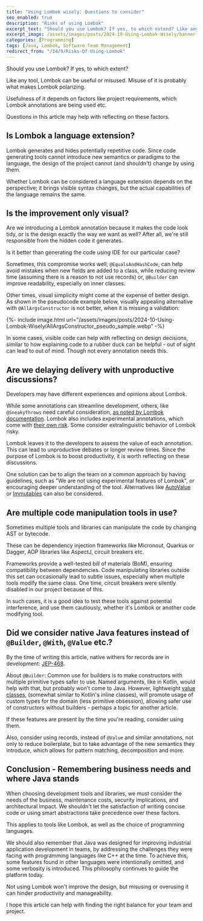 ```yaml
---
title: "Using Lombok wisely: Questions to consider"
seo_enabled: true
description: "Risks of using Lombok"
excerpt_text: "Should you use Lombok? If yes, to which extend? Like any tool, Lombok can be useful or misused. Misuse of it is probably what makes Lombok polarizing..."
excerpt_image: /assets/images/posts/2024-10-Using-Lombok-Wisely/banner-lombok.webp
categories: [Programming]
tags: [Java, Lombok, Software Team Management]
redirect_from: "/24/9/Risks-Of-Using-Lombok"
---
```


Should you use Lombok? If yes, to which extent?

Like any tool, Lombok can be useful or misused. Misuse of it is probably what makes Lombok polarizing.

Usefulness of it depends on factors like project requirements, which Lombok annotations are being used etc.

Questions in this article may help with reflecting on these factors.


## Is Lombok a language extension?

Lombok generates and hides potentially repetitive code. Since code generating tools cannot introduce new semantics or paradigms to the language, the design of the project cannot (and shouldn't) change by using them.

Whether Lombok can be considered a language extension depends on the perspective; it brings visible syntax changes, but the actual capabilities of the language remains the same.


## Is the improvement only visual?
 
Are we introducing a Lombok annotation because it makes the code look tidy, or is the design exactly the way we want as well? After all, we're still responsible from the hidden code it generates.

Is it better than generating the code using IDE for our particular case? 

Sometimes, this compromise works well; `@EqualsAndHashCode`, can help avoid mistakes when new fields are added to a class, while reducing review time (assuming there is a reason to not use records) or, `@Builder` can improve readability, especially on inner classes.

Other times, visual simplicity might come at the expense of better design. As shown in the pseudocode example below, visually appealing alternative with `@AllArgsConstructor` is not better, when it is missing a validation:

{%- include image.html url="/assets/images/posts/2024-10-Using-Lombok-Wisely/AllArgsConstructor_pseudo_sample.webp"  -%}

In some cases, visible code can help with reflecting on design decisions, similar to how explaining code to a rubber duck can be helpful - out of sight can lead to out of mind. Though not every annotation needs this.


## Are we delaying delivery with unproductive discussions?

Developers may have different experiences and opinions about Lombok.

While some annotations can streamline development, others, like `@SneakyThrows` need careful consideration, [as noted by Lombok documentation](https://projectlombok.org/features/SneakyThrows). Lombok also includes experimental annotations, which come with [their own risk](https://projectlombok.org/features/experimental/). Some consider extralinguistic behavior of Lombok risky.

Lombok leaves it to the developers to assess the value of each annotation. This can lead to unproductive debates or longer review times. Since the purpose of Lombok is to boost productivity, it is worth reflecting on these discussions.

One solution can be to align the team on a common approach by having guidelines, such as "We are not using experimental features of Lombok", or encouraging deeper understanding of the tool.
Alternatives like [AutoValue](https://github.com/google/auto) or [Immutables](https://immutables.github.io/) can also be considered.


## Are multiple code manipulation tools in use?

Sometimes multiple tools and libraries can manipulate the code by changing AST or bytecode. 

These can be dependency injection frameworks like Micronout, Quarkus or Dagger, AOP libraries like AspectJ, circuit breakers etc.

Frameworks provide a well-tested bill of materials (BoM), ensuring compatibility between dependencies. Code manipulating libraries outside this set can occasionally lead to subtle issues, especially when multiple tools modify the same class. One time, circuit breakers were silently disabled in our project because of this. 

In such cases, it is a good idea to test these tools against potential interference, and use them cautiously, whether it's Lombok or another code modifying tool.


## Did we consider native Java features instead of `@Builder`, `@With`, `@Value` etc.?

By the time of writing this article, native withers for records are in development: [JEP-468](https://openjdk.org/jeps/468).

About `@Builder`: Common use for builders is to make constructors with multiple primitive types safer to use. Named arguments, like in Kotlin, would help with that, but probably won't come to Java. However, lightweight [value classes](https://openjdk.org/jeps/401), (somewhat similar to Kotlin's inline classes), will promote usage of custom types for the domain (less primitive obsession), allowing safer use of constructors without builders - perhaps a topic for another article.

If these features are present by the time you're reading, consider using them.

Also, consider using records, instead of `@Value` and similar annotations, not only to reduce boilerplate, but to take advantage of the new semantics they introduce, which allows for pattern matching, decomposition and more.


## Conclusion - Remembering business needs and where Java stands

When choosing development tools and libraries, we must consider the needs of the business, maintenance costs, security implications, and architectural impact. We shouldn't let the satisfaction of writing concise code or using smart abstractions take precedence over these factors.

This applies to tools like Lombok, as well as the choice of programming languages.

We should also remember that Java was designed for improving industrial application development in teams, by addressing the challenges they were facing with programming languages like C++ at the time. To achieve this, some features found in other languages were intentionally omitted, and some verbosity is introduced. This philosophy continues to guide the platform today.

Not using Lombok won't improve the design, but misusing or overusing it can hinder productivity and manageability.

I hope this article can help with finding the right balance for your team and project.
